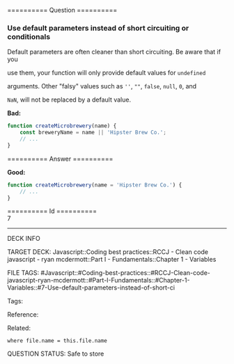 ========== Question ==========  

### Use default parameters instead of short circuiting or conditionals

Default parameters are often cleaner than short circuiting. Be aware that if you

use them, your function will only provide default values for `undefined`

arguments. Other "falsy" values such as `''`, `""`, `false`, `null`, `0`, and

`NaN`, will not be replaced by a default value.

**Bad:**

```javascript
function createMicrobrewery(name) {
    const breweryName = name || 'Hipster Brew Co.';
    // ...
}
```  

========== Answer ==========  

**Good:**

```javascript
function createMicrobrewery(name = 'Hipster Brew Co.') {
    // ...
}
```

========== Id ==========  
7

---

DECK INFO

TARGET DECK: Javascript::Coding best practices::RCCJ - Clean code javascript - ryan mcdermott::Part I - Fundamentals::Chapter 1 - Variables

FILE TAGS: #Javascript::#Coding-best-practices::#RCCJ-Clean-code-javascript-ryan-mcdermott::#Part-I-Fundamentals::#Chapter-1-Variables::#7-Use-default-parameters-instead-of-short-ci

Tags:

Reference:

Related:

```dataview
where file.name = this.file.name
```
QUESTION STATUS: Safe to store
